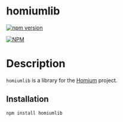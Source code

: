 # homiumlib

[![npm version](https://badge.fury.io/js/homiumlib.svg)](https://badge.fury.io/js/homiumlib)

[![NPM](https://nodei.co/npm/homiumlib.png?downloads=true&downloadRank=true&stars=true)](https://nodei.co/npm/homiumlib/)

# Description

`homiumlib` is a library for the [Homium](http://github.com/VoDACode/Homium) project.

## Installation

```bash
npm install homiumlib
```

